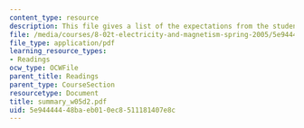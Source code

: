 ```yaml
---
content_type: resource
description: This file gives a list of the expectations from the students in the examination.
file: /media/courses/8-02t-electricity-and-magnetism-spring-2005/5e94444448baeb010ec8511181407e8c_summary_w05d2.pdf
file_type: application/pdf
learning_resource_types:
- Readings
ocw_type: OCWFile
parent_title: Readings
parent_type: CourseSection
resourcetype: Document
title: summary_w05d2.pdf
uid: 5e944444-48ba-eb01-0ec8-511181407e8c
---
```


